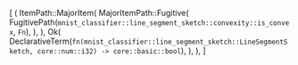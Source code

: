 [
    (
        ItemPath::MajorItem(
            MajorItemPath::Fugitive(
                FugitivePath(`mnist_classifier::line_segment_sketch::convexity::is_convex`, `Fn`),
            ),
        ),
        Ok(
            DeclarativeTerm(`fn(mnist_classifier::line_segment_sketch::LineSegmentSketch, core::num::i32) -> core::basic::bool`),
        ),
    ),
]